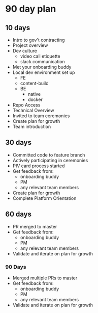 # 90 day plan

## 10 days

- Intro to gov't contracting
- Project overview
- Dev culture
  - video call etiquette
  - slack communication
- Met your onboarding buddy
- Local dev environment set up
  - FE
  - content-build
  - BE
    - native
    - docker
- Repo Access
- Technical Overview
- Invited to team ceremonies
- Create plan for growth
- Team introduction

## 30 days

- Committed code to feature branch
- Actively participating in ceremonies
- PIV card process started
- Get feedback from:
  - onboarding buddy
  - PM
  - any relevant team members
- Create plan for growth
- Complete Platform Orientation

## 60 days

- PR merged to master
- Get feedback from:
  - onboarding buddy
  - PM
  - any relevant team members
- Validate and iterate on plan for growth

### 90 Days

- Merged multiple PRs to master
- Get feedback from:
  - onboarding buddy
  - PM
  - any relevant team members
- Validate and iterate on plan for growth
